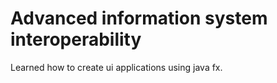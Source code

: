 # Advanced information system interoperability
Learned how to create ui applications using java fx.
